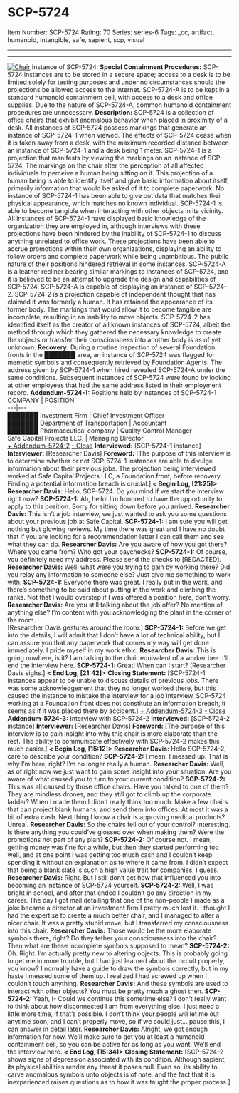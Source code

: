 # SCP-5724
Item Number: SCP-5724
Rating: 70
Series: series-6
Tags: _cc, artifact, humanoid, intangible, safe, sapient, scp, visual

---

* * *
[![Chair](https://scp-wiki.wdfiles.com/local--resized-images/scp-5724/Chair/medium.jpg)](https://scp-wiki.wdfiles.com/local--files/scp-5724/Chair)
Instance of SCP-5724.
**Special Containment Procedures:** SCP-5724 instances are to be stored in a secure space; access to a desk is to be limited solely for testing purposes and under no circumstances should the projections be allowed access to the internet. SCP-5724-A is to be kept in a standard humanoid containment cell, with access to a desk and office supplies. Due to the nature of SCP-5724-A, common humanoid containment procedures are unnecessary.
**Description:** SCP-5724 is a collection of office chairs that exhibit anomalous behavior when placed in proximity of a desk. All instances of SCP-5724 possess markings that generate an instance of SCP-5724-1 when viewed. The effects of SCP-5724 cease when it is taken away from a desk, with the maximum recorded distance between an instance of SCP-5724-1 and a desk being 1 meter.
SCP-5724-1 is a projection that manifests by viewing the markings on an instance of SCP-5724. The markings on the chair alter the perception of all affected individuals to perceive a human being sitting on it. This projection of a human being is able to identify itself and give basic information about itself, primarily information that would be asked of it to complete paperwork. No instance of SCP-5724-1 has been able to give out data that matches their physical appearance, which matches no known individual. SCP-5724-1 is able to become tangible when interacting with other objects in its vicinity.
All instances of SCP-5724-1 have displayed basic knowledge of the organization they are employed in, although interviews with these projections have been hindered by the inability of SCP-5724-1 to discuss anything unrelated to office work. These projections have been able to accrue promotions within their own organizations, displaying an ability to follow orders and complete paperwork while being unambitious. The public nature of their positions hindered retrieval in some instances.
SCP-5724-A is a leather recliner bearing similar markings to instances of SCP-5724, and it is believed to be an attempt to upgrade the design and capabilities of SCP-5724. SCP-5724-A is capable of displaying an instance of SCP-5724-2.
SCP-5724-2 is a projection capable of independent thought that has claimed it was formerly a human. It has retained the appearance of its former body. The markings that would allow it to become tangible are incomplete, resulting in an inability to move objects. SCP-5724-2 has identified itself as the creator of all known instances of SCP-5724, albeit the method through which they gathered the necessary knowledge to create the objects or transfer their consciousness into another body is as of yet unknown.
**Recovery:** During a routine inspection of several Foundation fronts in the ███████ area, an instance of SCP-5724 was flagged for memetic symbols and consequently retrieved by Foundation Agents. The address given by SCP-5724-1 when hired revealed SCP-5724-A under the same conditions. Subsequent instances of SCP-5724 were found by looking at other employees that had the same address listed in their employment record.
**Addendum-5724-1:** Positions held by instances of SCP-5724-1
COMPANY | POSITION  
---|---  
███████ Investment Firm | Chief Investment Officer  
███████ Department of Transportation | Accountant  
███████ Pharmaceutical company | Quality Control Manager  
Safe Capital Projects LLC. | Managing Director  
[\+ Addendum-5724-2](javascript:;)
[\- Close](javascript:;)
**Interviewed:** [SCP-5724-1 instance]
**Interviewer:** [Researcher Davis]
**Foreword:** [The purpose of this interview is to determine whether or not SCP-5724-1 instances are able to divulge information about their previous jobs. The projection being interviewed worked at Safe Capital Projects LLC, a Foundation front, before recovery. Finding a potential information breach is crucial.]
**< Begin Log, [21:25]>**
**Researcher Davis:** Hello, SCP-5724. Do you mind if we start the interview right now?
**SCP-5724-1:** Ah, hello! I’m honored to have the opportunity to apply to this position. Sorry for sitting down before you arrived.
**Researcher Davis:** This isn’t a job interview, we just wanted to ask you some questions about your previous job at Safe Capital.
**SCP-5724-1:** I am sure you will get nothing but glowing reviews. My time there was great and I have no doubt that if you are looking for a recommendation letter I can call them and see what they can do.
**Researcher Davis:** Are you aware of how you got there? Where you came from? Who got your paychecks?
**SCP-5724-1:** Of course, you definitely need my address. Please send the checks to [REDACTED].
**Researcher Davis:** Well, what were you trying to gain by working there? Did you relay any information to someone else? Just give me something to work with.
**SCP-5724-1:** Everyone there was great. I really put in the work, and there’s something to be said about putting in the work and climbing the ranks. Not that I would overstep if I was offered a position here, don’t worry.
**Researcher Davis:** Are you still talking about the job offer? No mention of anything else? I’m content with you acknowledging the plant in the corner of the room.  
[Researcher Davis gestures around the room.]
**SCP-5724-1:** Before we get into the details, I will admit that I don’t have a lot of technical ability, but I can assure you that any paperwork that comes my way will get done immediately. I pride myself in my work ethic.
**Researcher Davis:** This is going nowhere, is it? I am talking to the chair equivalent of a worker bee. I’ll end the interview here.
**SCP-5724-1:** Great! When can I start?
[Researcher Davis sighs.]
**< End Log, [21:42]>**
**Closing Statement:** [SCP-5724-1 instances appear to be unable to discuss details of previous jobs. There was some acknowledgement that they no longer worked there, but this caused the instance to mistake the interview for a job interview. SCP-5724 working at a Foundation front does not constitute an information breach, it seems as if it was placed there by accident.]
[\+ Addendum-5724-3](javascript:;)
[\- Close](javascript:;)
**Addendum-5724-3:** Interview with SCP-5724-2
**Interviewed:** [SCP-5724-2 instance]
**Interviewer:** [Researcher Davis]
**Foreword:** [The purpose of this interview is to gain insight into why this chair is more elaborate than the rest. The ability to communicate effectively with SCP-5724-2 makes this much easier.]
**< Begin Log, [15:12]>**
**Researcher Davis:** Hello SCP-5724-2, care to describe your condition?
**SCP-5724-2:** I mean, I messed up. That is why I’m here, right? I’m no longer really a human.
**Researcher Davis:** Well, as of right now we just want to gain some insight into your situation. Are you aware of what caused you to turn to your current condition?
**SCP-5724-2:** This was all caused by those office chairs. Have you talked to one of them? They are mindless drones, and they still got to climb up the corporate ladder? When I made them I didn’t really think too much. Make a few chairs that can project blank humans, and send them into offices. At most it was a bit of extra cash. Next thing I know a chair is approving medical products? Unreal.
**Researcher Davis:** So the chairs fell out of your control? Interesting. Is there anything you could’ve glossed over when making them? Were the promotions not part of any plan?
**SCP-5724-2:** Of course not. I mean, getting money was fine for a while, but then they started performing too well, and at one point I was getting too much cash and I couldn’t keep spending it without an explanation as to where it came from. I didn’t expect that being a blank slate is such a high value trait for companies, I guess.
**Researcher Davis:** Right. But I still don’t get how that influenced you into becoming an instance of SCP-5724 yourself.
**SCP-5724-2:** Well, I was bright in school, and after that ended I couldn’t go any direction in my career. The day I got mail detailing that one of the non-people I made as a joke became a director at an investment firm I pretty much lost it. I thought I had the expertise to create a much better chair, and I managed to alter a nicer chair. It was a pretty stupid move, but I transferred my consciousness into this chair.
**Researcher Davis:** Those would be the more elaborate symbols there, right? Do they tether your consciousness into the chair? Then what are these incomplete symbols supposed to mean?
**SCP-5724-2:** Oh. Right. I’m actually pretty new to altering objects. This is probably going to get me in more trouble, but I had just learned about the occult properly, you know? I normally have a guide to draw the symbols correctly, but in my haste I messed some of them up. I realized I had screwed up when I couldn’t touch anything.
**Researcher Davis:** And these symbols are used to interact with other objects? You must be pretty much a ghost then.
**SCP-5724-2:** Yeah, I- Could we continue this sometime else? I don’t really want to think about how disconnected I am from everything else. I just need a little more time, if that’s possible. I don’t think your people will let me out anytime soon, and I can’t properly move, so if we could just… pause this, I can answer in detail later.
**Researcher Davis:** Alright, we got enough information for now. We’ll make sure to get you at least a humanoid containment cell, so you can be active for as long as you want. We’ll end the interview here.
**< End Log, [15:34]>**
**Closing Statement:** [SCP-5724-2 shows signs of depression associated with its condition. Although sapient, its physical abilities render any threat it poses null. Even so, its ability to carve anomalous symbols unto objects is of note, and the fact that it is inexperienced raises questions as to how it was taught the proper process.]